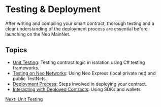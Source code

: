 # Testing & Deployment

After writing and compiling your smart contract, thorough testing and a clear understanding of the deployment process are essential before launching on the Neo MainNet.

## Topics

*   [Unit Testing](./01-unit-testing.md): Testing contract logic in isolation using C# testing frameworks.
*   [Testing on Neo Networks](./02-blockchain-testing.md): Using Neo Express (local private net) and public TestNets.
*   [Deployment Process](./03-deployment.md): Steps involved in deploying your contract.
*   [Interacting with Deployed Contracts](./04-interaction.md): Using SDKs and wallets.

[Next: Unit Testing](./01-unit-testing.md)